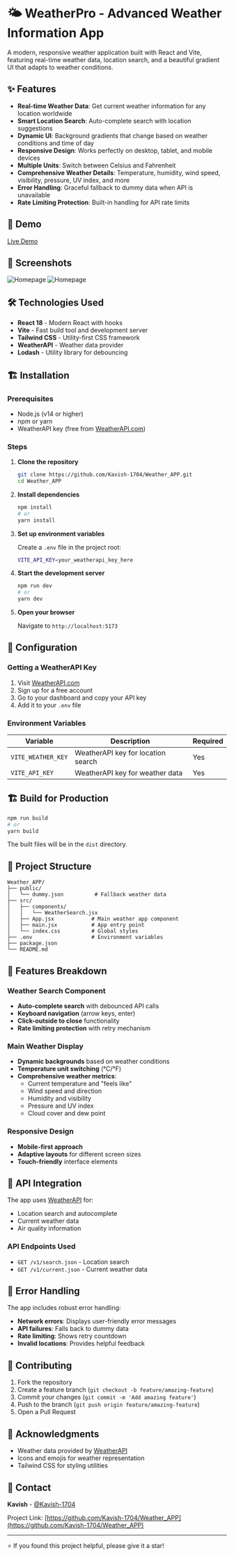 # 🌤️ WeatherPro - Advanced Weather Information App

A modern, responsive weather application built with React and Vite, featuring real-time weather data, location search, and a beautiful gradient UI that adapts to weather conditions.

## ✨ Features

- **Real-time Weather Data**: Get current weather information for any location worldwide
- **Smart Location Search**: Auto-complete search with location suggestions
- **Dynamic UI**: Background gradients that change based on weather conditions and time of day
- **Responsive Design**: Works perfectly on desktop, tablet, and mobile devices
- **Multiple Units**: Switch between Celsius and Fahrenheit
- **Comprehensive Weather Details**: Temperature, humidity, wind speed, visibility, pressure, UV index, and more
- **Error Handling**: Graceful fallback to dummy data when API is unavailable
- **Rate Limiting Protection**: Built-in handling for API rate limits

## 🚀 Demo

[Live Demo](weather-app-pe7r.vercel.app)
## 📸 Screenshots

![Homepage](weather_ap/public/HP1.png)
![Homepage](weather_ap/public/HP2.png)

## 🛠️ Technologies Used

- **React 18** - Modern React with hooks
- **Vite** - Fast build tool and development server
- **Tailwind CSS** - Utility-first CSS framework
- **WeatherAPI** - Weather data provider
- **Lodash** - Utility library for debouncing

## 🏗️ Installation

### Prerequisites

- Node.js (v14 or higher)
- npm or yarn
- WeatherAPI key (free from [WeatherAPI.com](https://www.weatherapi.com/))

### Steps

1. **Clone the repository**
   ```bash
   git clone https://github.com/Kavish-1704/Weather_APP.git
   cd Weather_APP
   ```

2. **Install dependencies**
   ```bash
   npm install
   # or
   yarn install
   ```

3. **Set up environment variables**
   
   Create a `.env` file in the project root:
   ```bash
   VITE_API_KEY=your_weatherapi_key_here
   ```

4. **Start the development server**
   ```bash
   npm run dev
   # or
   yarn dev
   ```

5. **Open your browser**
   
   Navigate to `http://localhost:5173`

## 🔧 Configuration

### Getting a WeatherAPI Key

1. Visit [WeatherAPI.com](https://www.weatherapi.com/)
2. Sign up for a free account
3. Go to your dashboard and copy your API key
4. Add it to your `.env` file

### Environment Variables

| Variable | Description | Required |
|----------|-------------|----------|
| `VITE_WEATHER_KEY` | WeatherAPI key for location search | Yes |
| `VITE_API_KEY` | WeatherAPI key for weather data | Yes |

## 🏗️ Build for Production

```bash
npm run build
# or
yarn build
```

The built files will be in the `dist` directory.

## 📁 Project Structure

```
Weather_APP/
├── public/
│   └── dummy.json          # Fallback weather data
├── src/
│   ├── components/
│   │   └── WeatherSearch.jsx
│   ├── App.jsx            # Main weather app component
│   ├── main.jsx           # App entry point
│   └── index.css          # Global styles
├── .env                   # Environment variables
├── package.json
└── README.md
```

## 🎨 Features Breakdown

### Weather Search Component
- **Auto-complete search** with debounced API calls
- **Keyboard navigation** (arrow keys, enter)
- **Click-outside to close** functionality
- **Rate limiting protection** with retry mechanism

### Main Weather Display
- **Dynamic backgrounds** based on weather conditions
- **Temperature unit switching** (°C/°F)
- **Comprehensive weather metrics**:
  - Current temperature and "feels like"
  - Wind speed and direction
  - Humidity and visibility
  - Pressure and UV index
  - Cloud cover and dew point

### Responsive Design
- **Mobile-first approach**
- **Adaptive layouts** for different screen sizes
- **Touch-friendly** interface elements

## 🔄 API Integration

The app uses [WeatherAPI](https://www.weatherapi.com/) for:
- Location search and autocomplete
- Current weather data
- Air quality information

### API Endpoints Used
- `GET /v1/search.json` - Location search
- `GET /v1/current.json` - Current weather data

## 🚨 Error Handling

The app includes robust error handling:
- **Network errors**: Displays user-friendly error messages
- **API failures**: Falls back to dummy data
- **Rate limiting**: Shows retry countdown
- **Invalid locations**: Provides helpful feedback

## 🤝 Contributing

1. Fork the repository
2. Create a feature branch (`git checkout -b feature/amazing-feature`)
3. Commit your changes (`git commit -m 'Add amazing feature'`)
4. Push to the branch (`git push origin feature/amazing-feature`)
5. Open a Pull Request

## 🙏 Acknowledgments

- Weather data provided by [WeatherAPI](https://www.weatherapi.com/)
- Icons and emojis for weather representation
- Tailwind CSS for styling utilities

## 📧 Contact

**Kavish** - [@Kavish-1704](https://github.com/Kavish-1704)

Project Link: [https://github.com/Kavish-1704/Weather_APP](https://github.com/Kavish-1704/Weather_APP)

---

⭐ If you found this project helpful, please give it a star!